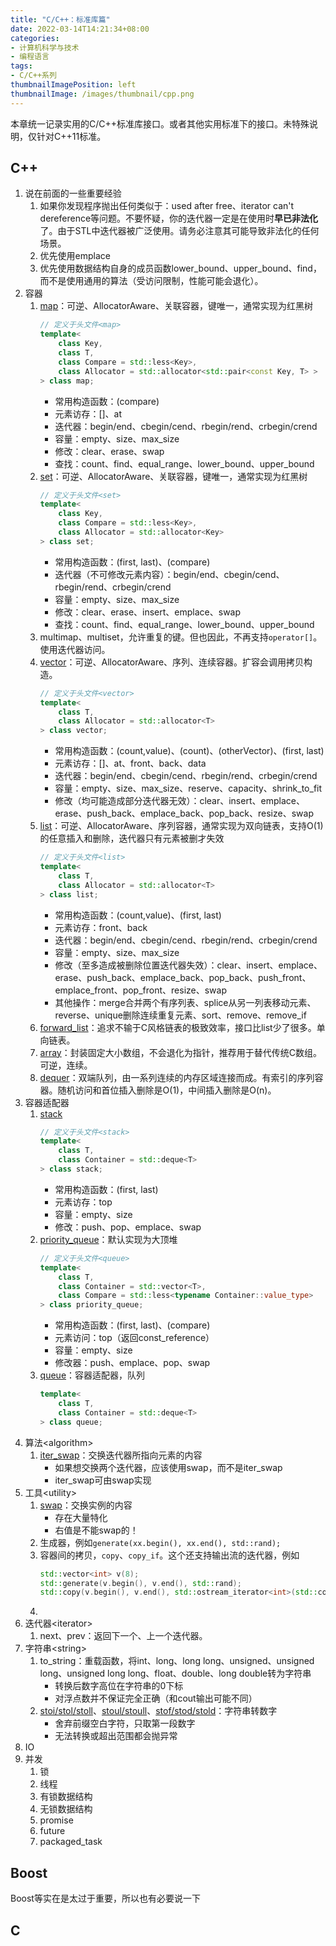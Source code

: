 ```yaml
---
title: "C/C++：标准库篇"
date: 2022-03-14T14:21:34+08:00
categories:
- 计算机科学与技术
- 编程语言
tags:
- C/C++系列
thumbnailImagePosition: left
thumbnailImage: /images/thumbnail/cpp.png
---
```

本章统一记录实用的C/C++标准库接口。或者其他实用标准下的接口。未特殊说明，仅针对C++11标准。
<!--more-->
## C++
1. 说在前面的一些重要经验
    1. 如果你发现程序抛出任何类似于：used after free、iterator can't dereference等问题。不要怀疑，你的迭代器一定是在使用时**早已非法化**了。由于STL中迭代器被广泛使用。请务必注意其可能导致非法化的任何场景。
    1. 优先使用emplace
    1. 优先使用数据结构自身的成员函数lower_bound、upper_bound、find，而不是使用通用的算法（受访问限制，性能可能会退化）。
1. 容器
    1. [map](https://zh.cppreference.com/w/cpp/container/map)：可逆、AllocatorAware、关联容器，键唯一，通常实现为红黑树
        ```c++
        // 定义于头文件<map>
        template<
            class Key,
            class T,
            class Compare = std::less<Key>,
            class Allocator = std::allocator<std::pair<const Key, T> >
        > class map;
        ```
        - 常用构造函数：(compare)
        - 元素访存：[]、at
        - 迭代器：begin/end、cbegin/cend、rbegin/rend、crbegin/crend
        - 容量：empty、size、max_size
        - 修改：clear、erase、swap
        - 查找：count、find、equal_range、lower_bound、upper_bound
    1. [set](https://zh.cppreference.com/w/cpp/container/set)：可逆、AllocatorAware、关联容器，键唯一，通常实现为红黑树
        ```cpp
        // 定义于头文件<set>
        template<
            class Key,
            class Compare = std::less<Key>,
            class Allocator = std::allocator<Key>
        > class set;
        ```
        - 常用构造函数：(first, last)、(compare)
        - 迭代器（不可修改元素内容）：begin/end、cbegin/cend、rbegin/rend、crbegin/crend
        - 容量：empty、size、max_size
        - 修改：clear、erase、insert、emplace、swap
        - 查找：count、find、equal_range、lower_bound、upper_bound
    1. multimap、multiset，允许重复的键。但也因此，不再支持```operator[]```。使用迭代器访问。
    2. [vector](https://zh.cppreference.com/w/cpp/container/vector)：可逆、AllocatorAware、序列、连续容器。扩容会调用拷贝构造。
        ```c++
        // 定义于头文件<vector>
        template<
            class T,
            class Allocator = std::allocator<T>
        > class vector;
        ```
        - 常用构造函数：(count,value)、(count)、(otherVector)、(first, last)
        - 元素访存：[]、at、front、back、data
        - 迭代器：begin/end、cbegin/cend、rbegin/rend、crbegin/crend
        - 容量：empty、size、max_size、reserve、capacity、shrink_to_fit
        - 修改（均可能造成部分迭代器无效）：clear、insert、emplace、erase、push_back、emplace_back、pop_back、resize、swap
    3. [list](https://zh.cppreference.com/w/cpp/container/list)：可逆、AllocatorAware、序列容器，通常实现为双向链表，支持O(1)的任意插入和删除，迭代器只有元素被删才失效
        ```c++
        // 定义于头文件<list>
        template<
            class T,
            class Allocator = std::allocator<T>
        > class list;
        ```
        - 常用构造函数：(count,value)、(first, last)
        - 元素访存：front、back
        - 迭代器：begin/end、cbegin/cend、rbegin/rend、crbegin/crend
        - 容量：empty、size、max_size
        - 修改（至多造成被删除位置迭代器失效）：clear、insert、emplace、erase、push_back、emplace_back、pop_back、push_front、emplace_front、pop_front、resize、swap
        - 其他操作：merge合并两个有序列表、splice从另一列表移动元素、reverse、unique删除连续重复元素、sort、remove、remove_if
    4. [forward_list](https://zh.cppreference.com/w/cpp/container/forward_list)：追求不输于C风格链表的极致效率，接口比list少了很多。单向链表。
    5. [array](https://zh.cppreference.com/w/cpp/container/array)：封装固定大小数组，不会退化为指针，推荐用于替代传统C数组。可逆，连续。
    6. [dequer](https://zh.cppreference.com/w/cpp/container/deque)：双端队列，由一系列连续的内存区域连接而成。有索引的序列容器。随机访问和首位插入删除是O(1)，中间插入删除是O(n)。
2. 容器适配器
    1. [stack](https://zh.cppreference.com/w/cpp/container/stack)
        ```cpp
        // 定义于头文件<stack>
        template<
            class T,
            class Container = std::deque<T>
        > class stack;
        ```
        - 常用构造函数：(first, last)
        - 元素访存：top
        - 容量：empty、size
        - 修改：push、pop、emplace、swap
    2. [priority_queue](https://zh.cppreference.com/w/cpp/container/priority_queue)：默认实现为大顶堆
        ```cpp
        // 定义于头文件<queue>
        template<
            class T,
            class Container = std::vector<T>,
            class Compare = std::less<typename Container::value_type>
        > class priority_queue;
        ```
        - 常用构造函数：(first, last)、(compare)
        - 元素访问：top（返回const_reference）
        - 容量：empty、size
        - 修改器：push、emplace、pop、swap
    1. [queue](https://zh.cppreference.com/w/cpp/container/queue)：容器适配器，队列
        ```cpp
        template<
            class T,
            class Container = std::deque<T>
        > class queue;
        ```
3. 算法\<algorithm\>
    1. [iter_swap](https://zh.cppreference.com/w/cpp/algorithm/iter_swap)：交换迭代器所指向元素的内容
        - 如果想交换两个迭代器，应该使用swap，而不是iter_swap
        - iter_swap可由swap实现
4. 工具\<utility\>
    1. [swap](https://zh.cppreference.com/w/cpp/algorithm/swap)：交换实例的内容
        - 存在大量特化
        - 右值是不能swap的！
    2. 生成器，例如```generate(xx.begin(), xx.end(), std::rand);```
    3. 容器间的拷贝，```copy```、```copy_if```。这个还支持输出流的迭代器，例如
        ```cpp
        std::vector<int> v(8);       
        std::generate(v.begin(), v.end(), std::rand);
        std::copy(v.begin(), v.end(), std::ostream_iterator<int>(std::cout, "\n"));
        ```
    4. 
5. 迭代器\<iterator\>
    1. next、prev：返回下一个、上一个迭代器。
6. 字符串\<string\>
    1. to_string：重载函数，将int、long、long long、unsigned、unsigned long、unsigned long long、float、double、long double转为字符串
        - 转换后数字高位在字符串的0下标
        - 对浮点数并不保证完全正确（和cout输出可能不同）    
    2. [stoi/stol/stoll](https://zh.cppreference.com/w/cpp/string/basic_string/stol)、[stoul/stoull](https://zh.cppreference.com/w/cpp/string/basic_string/stoul)、[stof/stod/stold](https://zh.cppreference.com/w/cpp/string/basic_string/stof)：字符串转数字
        - 舍弃前缀空白字符，只取第一段数字
        - 无法转换或超出范围都会抛异常
7. IO
8. 并发
    1. 锁
    2. 线程
    3. 有锁数据结构
    4. 无锁数据结构
    5. promise
    6. future
    7. packaged_task

## Boost
Boost等实在是太过于重要，所以也有必要说一下

## C